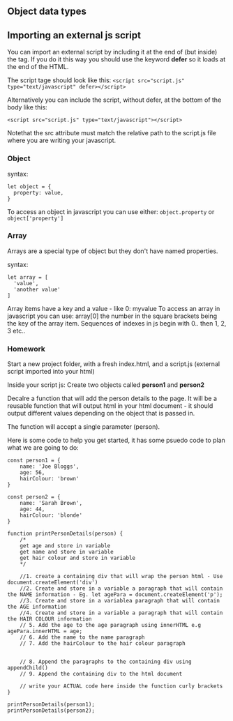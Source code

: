 ## Object data types

## Importing an external js script

You can import an external script by including it at the end of (but inside) the <head> tag. If you do it this way you should use the keyword **defer** so it loads at the end of the HTML.

The script tage should look like this:
`<script src="script.js" type="text/javascript" defer></script>`

Alternatively you can include the script, without defer, at the bottom of the body like this:

`<script src="script.js" type="text/javascript"></script>`

Notethat the src attribute must match the relative path to the script.js file where you are writing your javascript.

### Object

syntax:
```
let object = {
  property: value,
}
```
To access an object in javascript you can use either: 
`object.property` or `object['property']`

### Array
Arrays are a special type of object but they don't have named properties.

syntax:
```
let array = [
  'value',
  'another value'
]
```
Array items have a key and a value - like 0: myvalue To access an array in javascript you can use: array[0] the number in the square brackets being the key of the array item. Sequences of indexes in js begin with 0.. then 1, 2, 3 etc..


### Homework

Start a new project folder, with a fresh index.html, and a script.js (external script imported into your html)

Inside your script js: 
Create two objects called **person1** and **person2**

Decalre a function that will add the person details to the page. It will be a reusable function that will output html in your html document - it should output different values depending on the object that is passed in.

The function will accept a single parameter (person). 

Here is some code to help you get started, it has some psuedo code to plan what we are going to do:

```
const person1 = {
    name: 'Joe Bloggs',
    age: 56,
    hairColour: 'brown'
}

const person2 = {
    name: 'Sarah Brown',
    age: 44,
    hairColour: 'blonde'
}

function printPersonDetails(person) {
    /* 
    get age and store in variable 
    get name and store in variable 
    get hair colour and store in variable 
    */

    //1. create a containing div that will wrap the person html - Use document.createElement('div')
    //2. Create and store in a variable a paragraph that will contain the NAME information - Eg. let agePara = document.createElement('p');
    //3. Create and store in a variablea paragraph that will contain the AGE information
    //4. Create and store in a variable a paragraph that will contain the HAIR COLOUR information
    // 5. Add the age to the age paragraph using innerHTML e.g agePara.innerHTML = age;
    // 6. Add the name to the name paragraph 
    // 7. Add the hairColour to the hair colour paragraph 


    // 8. Append the paragraphs to the containing div using appendChild()
    // 9. Append the containing div to the html document

    // write your ACTUAL code here inside the function curly brackets
}

printPersonDetails(person1);
printPersonDetails(person2);
```